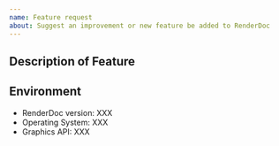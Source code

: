 ```yaml
---
name: Feature request
about: Suggest an improvement or new feature be added to RenderDoc
---
```

<!--
⚠️⚠️⚠️⚠️⚠️⚠️⚠️⚠️⚠️⚠️ 
IF YOU DO NOT FOLLOW THE GUIDELINES, OR DO NOT USE THE TEMPLATE BELOW, YOUR ISSUE WILL BE CLOSED! NO EXCEPTIONS!
⚠️⚠️⚠️⚠️⚠️⚠️⚠️⚠️⚠️⚠️ 

The template below shows what you need to include in a good feature request, and you MUST use it. More information in the docs:
https://github.com/baldurk/renderdoc/blob/v1.x/docs/CONTRIBUTING/Filing-Issues.md

I'm happy to help, but you have to ensure I fully understand what you want and have the information I need. If you're unsure, please read the guide above for full information on what is expected for filing issues.
-->

## Description of Feature

<!-- Here you should not just describe what feature you want. Please describe the context of what you are trying to do or what workflow you would like, and why you can't do that with RenderDoc today. -->

<!-- You can then separately describe a specific feature or solution you'd like to see to address that desire. -->

## Environment

<!-- if you are running a nightly build, list the date or commit hash for the version -->

* RenderDoc version: XXX
* Operating System: XXX
* Graphics API: XXX

<!-- You should still list the details here so that the scope of the request can be understood. -->
